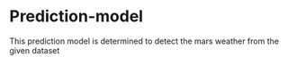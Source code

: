 # Prediction-model

This prediction model is determined to detect the mars weather from the given dataset
